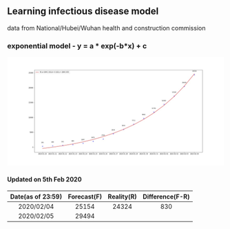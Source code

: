 ## Learning infectious disease model

data from National/Hubei/Wuhan health and construction commission

### exponential model - y = a * exp(-b*x) + c 

![2019nCoV](./resources/2019nCoV.jpg)


#### Updated on 5th Feb 2020

Date(as of 23:59) | Forecast(F) | Reality(R) | Difference(F-R) 
:------------------: | :------------: | :----------: | :---------------: 
2020/02/04     |    25154    | 24324      | 830            
2020/02/05     |    29494                 



